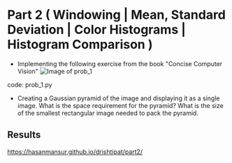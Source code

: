 # Part 2 ( Windowing | Mean, Standard Deviation | Color Histograms | Histogram Comparison )

 - Implementing the following exercise from the book "Concise Computer Vision"
 ![Image of prob_1](https://hasanmansur.github.io/drishtipat/part2/prob_1.png)

 code: prob_1.py

 - Creating a Gaussian pyramid of the image and displaying it as a single image. 
   What is the space requirement for the pyramid? 
   What is the size of the smallest rectangular image needed to pack the pyramid.

   

Results
-------
https://hasanmansur.github.io/drishtipat/part2/
